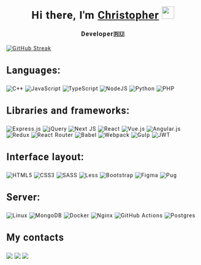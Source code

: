 
<div style="font-family: Roboto, sans-serif; letter-spacing: 0.07rem">

<h1 align="center" >Hi there, I'm <a href="https://si-cat.ru/" target="_blank">Christopher</a> 
    <img src="https://github.com/blackcater/blackcater/raw/main/images/Hi.gif" height="32"/></h1>
    <h3 align="center" style="margin-bottom: 20px">Developer🇷🇺</h3>



    


[![GitHub Streak](https://github-readme-streak-stats.herokuapp.com/?user=ChristopherGladyshev)](https://git.io/streak-stats)


   <h3 style="font-size:25px;">Languages:</h3>

   ![C++](https://img.shields.io/badge/c++-%2300599C.svg?style=for-the-badge&logo=c%2B%2B&logoColor=white)
   ![JavaScript](https://img.shields.io/badge/javascript-%23323330.svg?style=for-the-badge&logo=javascript&logoColor=%23F7DF1E)
   ![TypeScript](https://img.shields.io/badge/typescript-%23007ACC.svg?style=for-the-badge&logo=typescript&logoColor=white)
   ![NodeJS](https://img.shields.io/badge/node.js-6DA55F?style=for-the-badge&logo=node.js&logoColor=white)
   ![Python](https://img.shields.io/badge/python-3670A0?style=for-the-badge&logo=python&logoColor=ffdd54)
   ![PHP](https://img.shields.io/badge/php-%23777BB4.svg?style=for-the-badge&logo=php&logoColor=white)

   <h3 style="font-size:25px;">Libraries and frameworks:</h3>
   
   ![Express.js](https://img.shields.io/badge/express.js-%23404d59.svg?style=for-the-badge&logo=express&logoColor=%2361DAFB)
   ![jQuery](https://img.shields.io/badge/jquery-%230769AD.svg?style=for-the-badge&logo=jquery&logoColor=white)
   ![Next JS](https://img.shields.io/badge/Next-black?style=for-the-badge&logo=next.js&logoColor=white)
   ![React](https://img.shields.io/badge/react-%2320232a.svg?style=for-the-badge&logo=react&logoColor=%2361DAFB)
   ![Vue.js](https://img.shields.io/badge/vuejs-%2335495e.svg?style=for-the-badge&logo=vuedotjs&logoColor=%234FC08D)
   ![Angular.js](https://img.shields.io/badge/angular.js-%23E23237.svg?style=for-the-badge&logo=angularjs&logoColor=white)
   ![Redux](https://img.shields.io/badge/redux-%23593d88.svg?style=for-the-badge&logo=redux&logoColor=white)
   ![React Router](https://img.shields.io/badge/React_Router-CA4245?style=for-the-badge&logo=react-router&logoColor=white)
   ![Babel](https://img.shields.io/badge/Babel-F9DC3e?style=for-the-badge&logo=babel&logoColor=black)
   ![Webpack](https://img.shields.io/badge/webpack-%238DD6F9.svg?style=for-the-badge&logo=webpack&logoColor=black)
   ![Gulp](https://img.shields.io/badge/GULP-%23CF4647.svg?style=for-the-badge&logo=gulp&logoColor=white)
   ![JWT](https://img.shields.io/badge/JWT-black?style=for-the-badge&logo=JSON%20web%20tokens)


   <h3 style="font-size:25px;">Interface layout:</h3>

   ![HTML5](https://img.shields.io/badge/html5-%23E34F26.svg?style=for-the-badge&logo=html5&logoColor=white)
   ![CSS3](https://img.shields.io/badge/css3-%231572B6.svg?style=for-the-badge&logo=css3&logoColor=white)
   ![SASS](https://img.shields.io/badge/SASS-hotpink.svg?style=for-the-badge&logo=SASS&logoColor=white)
   ![Less](https://img.shields.io/badge/less-2B4C80?style=for-the-badge&logo=less&logoColor=white)
   ![Bootstrap](https://img.shields.io/badge/bootstrap-%23563D7C.svg?style=for-the-badge&logo=bootstrap&logoColor=white)
   ![Figma](https://img.shields.io/badge/figma-%23F24E1E.svg?style=for-the-badge&logo=figma&logoColor=white)
   ![Pug](https://img.shields.io/badge/Pug-FFF?style=for-the-badge&logo=pug&logoColor=A86454)


   <h3 style="font-size:25px;">Server:</h3>

   ![Linux](https://img.shields.io/badge/Linux-FCC624?style=for-the-badge&logo=linux&logoColor=black)
   ![MongoDB](https://img.shields.io/badge/MongoDB-%234ea94b.svg?style=for-the-badge&logo=mongodb&logoColor=white)
   ![Docker](https://img.shields.io/badge/docker-%230db7ed.svg?style=for-the-badge&logo=docker&logoColor=white)
   ![Nginx](https://img.shields.io/badge/nginx-%23009639.svg?style=for-the-badge&logo=nginx&logoColor=white)
   ![GitHub Actions](https://img.shields.io/badge/githubactions-%232671E5.svg?style=for-the-badge&logo=githubactions&logoColor=white)
   ![Postgres](https://img.shields.io/badge/postgres-%23316192.svg?style=for-the-badge&logo=postgresql&logoColor=white)


   <div>
       <h3 style="font-size:25px;">My contacts</h3>
       <a class="contact" href="https://t.me/izecRed" style="cursor:pointer"><img src="https://img.shields.io/badge/Telegram-2CA5E0?style=for-the-badge&logo=telegram&logoColor=white"></a>
       <a class="contact" href="https://wa.me/79996978942" style="cursor:pointer"><img src="https://img.shields.io/badge/WhatsApp-25D366?style=for-the-badge&logo=whatsapp&logoColor=white"></a>
       <a class="contact" href="https://join.skype.com/invite/mQ7m7ccls4tD" style="cursor:pointer"><img src="https://img.shields.io/badge/<handle>-%2300AFF0.svg?style=for-the-badge&logo=Skype&logoColor=white"></a>
   </div>
   
   
</div>
